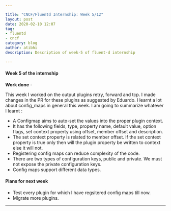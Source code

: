 ```yaml
---

title: "CNCF/Fluentd Internship: Week 5/12"
layout: post
date: 2020-02-10 12:07
tag:
- fluentd
- cncf
category: blog
author: atibhi
description: Description of week-5 of fluent-d internship

---
```


#### Week 5 of the internship

**Work done** - 

This week I worked on the output plugins retry, forward and tcp. I made changes in the PR for these plugins as suggested by Eduardo. 
I learnt a lot about config_maps in general this week. I am going to summarize whatever I learnt :
- A Configmap aims to auto-set the values into the proper plugin context.
- It has the following fields, type, property name, default value, option flags, set context property using offset, member offset and description.
- The set context property is related to member offset. If the set context property is true only then will the plugin property be written to context else it will not.
- Registering config maps can reduce complexity of the code.
- There are two types of configuration keys, public and private. We must not expose the private configuration keys.
- Config maps support different data types.

#### Plans for next week

- Test every plugin for which I have regsitered config maps till now.
- Migrate more plugins.
---